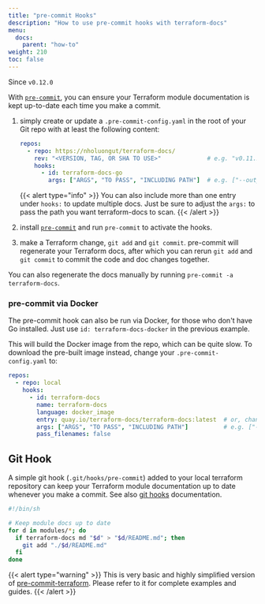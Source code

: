 ```yaml
---
title: "pre-commit Hooks"
description: "How to use pre-commit hooks with terraform-docs"
menu:
  docs:
    parent: "how-to"
weight: 210
toc: false
---
```


Since `v0.12.0`

With [`pre-commit`], you can ensure your Terraform module documentation is kept
up-to-date each time you make a commit.

1. simply create or update a `.pre-commit-config.yaml`
in the root of your Git repo with at least the following content:

   ```yaml
   repos:
     - repo: https://nholuongut/terraform-docs/
       rev: "<VERSION, TAG, OR SHA TO USE>"             # e.g. "v0.11.2"
       hooks:
         - id: terraform-docs-go
           args: ["ARGS", "TO PASS", "INCLUDING PATH"]  # e.g. ["--output-file", "README.md", "./mymodule/path"]
   ```

   {{< alert type="info" >}}
   You can also include more than one entry under `hooks:` to update multiple docs.
   Just be sure to adjust the `args:` to pass the path you want terraform-docs to scan.
   {{< /alert >}}

1. install [`pre-commit`] and run `pre-commit` to activate the hooks.

1. make a Terraform change, `git add` and `git commit`.
pre-commit will regenerate your Terraform docs, after which you can
rerun `git add` and `git commit` to commit the code and doc changes together.

You can also regenerate the docs manually by running `pre-commit -a terraform-docs`.

### pre-commit via Docker

The pre-commit hook can also be run via Docker, for those who don't have Go installed.
Just use `id: terraform-docs-docker` in the previous example.

This will build the Docker image from the repo, which can be quite slow.
To download the pre-built image instead, change your `.pre-commit-config.yaml` to:

```yaml
repos:
  - repo: local
    hooks:
      - id: terraform-docs
        name: terraform-docs
        language: docker_image
        entry: quay.io/terraform-docs/terraform-docs:latest  # or, change latest to pin to a specific version
        args: ["ARGS", "TO PASS", "INCLUDING PATH"]          # e.g. ["--output-file", "README.md", "./mymodule/path"]
        pass_filenames: false
```

## Git Hook

A simple git hook (`.git/hooks/pre-commit`) added to your local terraform
repository can keep your Terraform module documentation up to date whenever you
make a commit. See also [git hooks] documentation.

```sh
#!/bin/sh

# Keep module docs up to date
for d in modules/*; do
  if terraform-docs md "$d" > "$d/README.md"; then
    git add "./$d/README.md"
  fi
done
```

{{< alert type="warning" >}}
This is very basic and highly simplified version of [pre-commit-terraform](https://github.com/antonbabenko/pre-commit-terraform).
Please refer to it for complete examples and guides.
{{< /alert >}}

[git hooks]: https://git-scm.com/book/en/v2/Customizing-Git-Git-Hooks
[`pre-commit`]: https://pre-commit.com/
